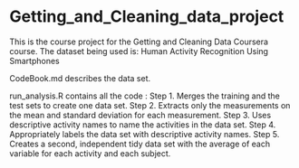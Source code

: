 # Getting_and_Cleaning_data_project

This is the course project for the Getting and Cleaning Data Coursera course.
The dataset being used is: Human Activity Recognition Using Smartphones

CodeBook.md describes the data set.

run_analysis.R contains all the code :
           Step 1. Merges the training and the test sets to create one data set.
           Step 2. Extracts only the measurements on the mean and standard deviation for each measurement. 
           Step 3. Uses descriptive activity names to name the activities in the data set.
           Step 4. Appropriately labels the data set with descriptive activity names. 
           Step 5. Creates a second, independent tidy data set with the average of each variable for each activity and                      each subject.
 
 
 
